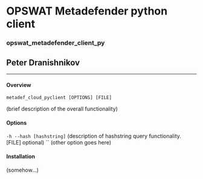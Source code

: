 # OPSWAT Metadefender python client
### opswat_metadefender_client_py
## Peter Dranishnikov
---

#### Overview
```
metadef_cloud_pyclient [OPTIONS] [FILE]
```

(brief description of the overall functionality)

#### Options
`-h --hash [hashstring]`
(description of hashstring query functionality. [FILE] optional)
``
(other option goes here)

#### Installation
(somehow...)
